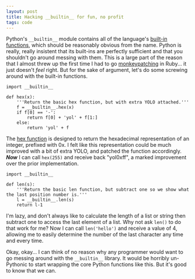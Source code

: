```yaml
---
layout: post
title: Hacking __builtin__ for fun, no profit
tags: code
---
```


Python's `__builtin__` module contains all of the language's [built-in functions](https://docs.python.org/2.7/library/functions.html), which should be reasonably obvious from the name. Python is really, really insistent that its built-ins are perfectly sufficient and that you shouldn't go around messing with them. This is a large part of the reason that I almost threw up the first time I had to go [monkeypatching](http://stackoverflow.com/questions/394144/what-does-monkey-patching-exactly-mean-in-ruby) in Ruby... it just doesn't _feel_ right. But for the sake of argument, let's do some screwing around with the built-in functions.

	import __builtin__

	def hex(x):
		'''Return the basic hex function, but with extra YOLO attached.'''
		f = __builtin__.hex(x)
		if f[0] == '-':
			return f[0] + 'yol' + f[1:]
		else:
			return 'yol' + f


The [hex function](https://docs.python.org/2.7/library/functions.html#hex) is designed to return the hexadecimal representation of an integer, prefixed with 0x. I felt like this representation could be much improved with a bit of extra YOLO, and patched the function accordingly. *__Now__* I can call `hex(255)` and receive back "yol0xff", a marked improvement over the prior implementation. 

	import __builtin__

	def len(s):
		'''Return the basic len function, but subtract one so we show what the last position number is.'''
		l = __builtin__.len(s)
		return l-1

I'm lazy, and don't always like to calculate the length of a list or string then subtract one to access the last element of a list. Why not ask `len()` to do that work for me? Now I can call `len('hello')` and receive a value of 4, allowing me to easily determine the number of the last character any time and every time.

Okay, okay... I can think of no reason why any programmer would want to go messing around with the `__builtin__` library. It would be horribly un-Pythonic to start wrapping the core Python functions like this. But it's good to know that we can.